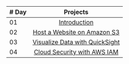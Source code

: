 |# Day | Projects                                                    |
|------|:---------------------------------------------------------:|
| 01  |  [Introduction](./README.md)|
| 02  |  [Host a Website on Amazon S3](./Host%20a%20Website%20on%20Amazon%20S3.md)|
| 03  |  [Visualize Data with QuickSight](./Visualize%20data%20with%20QuickSight.md)|
| 04  |  [Cloud Security with AWS IAM](./Cloud%20Security%20with%20AWS%20IAM.md)|
